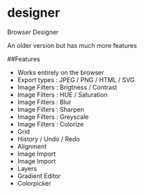 # designer
Browser Designer

An older version but has much more features

##Features
<ul>
  <li>Works entirely on the browser</li>
  <li>Export types : JPEG / PNG / HTML / SVG</li>
  <li>Image Filters : Brigtness / Contrast</li>
  <li>Image Filters : HUE / Saturation</li>
  <li>Image Filters : Blur</li>
  <li>Image Filters : Sharpen</li>
  <li>Image Filters : Greyscale</li>
  <li>Image Filters : Colorize</li>
  <li>Grid</li>
  <li>History / Undo / Redo</li>
  <li>Alignment</li>
  <li>Image Import</li>
  <li>Image Import</li>
  <li>Layers</li>
  <li>Gradient Editor</li>
  <li>Colorpicker</li>
</ul>
